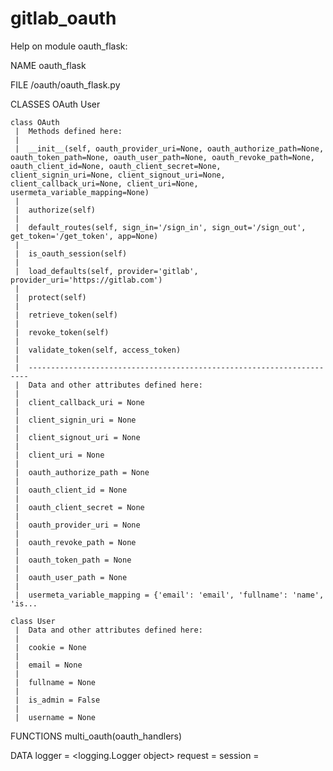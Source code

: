 # gitlab_oauth

Help on module oauth_flask:

NAME
    oauth_flask

FILE
    /oauth/oauth_flask.py

CLASSES
    OAuth
    User
    
    class OAuth
     |  Methods defined here:
     |  
     |  __init__(self, oauth_provider_uri=None, oauth_authorize_path=None, oauth_token_path=None, oauth_user_path=None, oauth_revoke_path=None, oauth_client_id=None, oauth_client_secret=None, client_signin_uri=None, client_signout_uri=None, client_callback_uri=None, client_uri=None, usermeta_variable_mapping=None)
     |  
     |  authorize(self)
     |  
     |  default_routes(self, sign_in='/sign_in', sign_out='/sign_out', get_token='/get_token', app=None)
     |  
     |  is_oauth_session(self)
     |  
     |  load_defaults(self, provider='gitlab', provider_uri='https://gitlab.com')
     |  
     |  protect(self)
     |  
     |  retrieve_token(self)
     |  
     |  revoke_token(self)
     |  
     |  validate_token(self, access_token)
     |  
     |  ----------------------------------------------------------------------
     |  Data and other attributes defined here:
     |  
     |  client_callback_uri = None
     |  
     |  client_signin_uri = None
     |  
     |  client_signout_uri = None
     |  
     |  client_uri = None
     |  
     |  oauth_authorize_path = None
     |  
     |  oauth_client_id = None
     |  
     |  oauth_client_secret = None
     |  
     |  oauth_provider_uri = None
     |  
     |  oauth_revoke_path = None
     |  
     |  oauth_token_path = None
     |  
     |  oauth_user_path = None
     |  
     |  usermeta_variable_mapping = {'email': 'email', 'fullname': 'name', 'is...
    
    class User
     |  Data and other attributes defined here:
     |  
     |  cookie = None
     |  
     |  email = None
     |  
     |  fullname = None
     |  
     |  is_admin = False
     |  
     |  username = None

FUNCTIONS
    multi_oauth(oauth_handlers)

DATA
    logger = <logging.Logger object>
    request = <LocalProxy unbound>
    session = <LocalProxy unbound>


